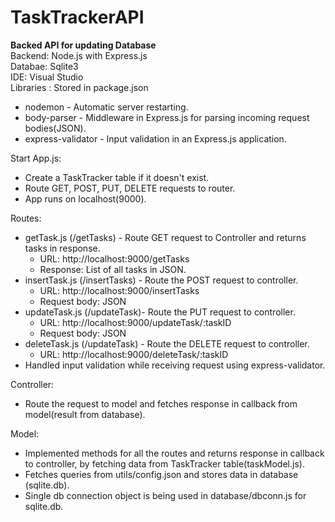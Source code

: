 # TaskTrackerAPI
****Backed API for updating Database****
 <br />
Backend: Node.js with Express.js <br />
Databae: Sqlite3 <br />
IDE: Visual Studio <br />
Libraries : Stored in package.json <br />
  * nodemon - Automatic server restarting.  <br />
  * body-parser - Middleware in Express.js for parsing incoming request bodies(JSON). <br />
  * express-validator - Input validation in an Express.js application. <br />

 Start App.js:
  * Create a TaskTracker table if it doesn't exist.
  * Route GET, POST, PUT, DELETE requests to router.
  * App runs on localhost(9000).

 Routes:
  * getTask.js (/getTasks) - Route GET request to Controller and returns tasks in response.
      * URL: http://localhost:9000/getTasks
      * Response: List of all tasks in JSON. 
  * insertTask.js (/insertTasks) - Route the POST request to controller.
      * URL: http://localhost:9000/insertTasks
      * Request body: JSON
  * updateTask.js (/updateTask)- Route the PUT request to controller.
      * URL: http://localhost:9000/updateTask/:taskID
      * Request body: JSON
  * deleteTask.js (/updateTask) - Route the DELETE request to controller.
       * URL: http://localhost:9000/deleteTask/:taskID
  * Handled input validation while receiving request using express-validator.

Controller:
 * Route the request to model and fetches response in callback from model(result from database).

Model:
 * Implemented methods for all the routes and returns response in callback to controller, by fetching data from TaskTracker table(taskModel.js).
 * Fetches queries from utils/config.json and stores data in database (sqlite.db).
 * Single db connection object is being used in database/dbconn.js for sqlite.db.

